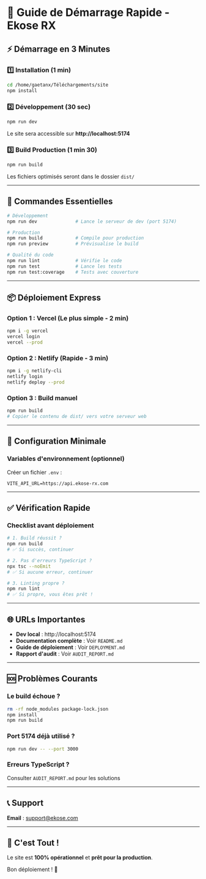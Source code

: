 # 🚀 Guide de Démarrage Rapide - Ekose RX

## ⚡ Démarrage en 3 Minutes

### 1️⃣ Installation (1 min)

```bash
cd /home/gaetanx/Téléchargements/site
npm install
```

### 2️⃣ Développement (30 sec)

```bash
npm run dev
```

Le site sera accessible sur **http://localhost:5174**

### 3️⃣ Build Production (1 min 30)

```bash
npm run build
```

Les fichiers optimisés seront dans le dossier `dist/`

---

## 🎯 Commandes Essentielles

```bash
# Développement
npm run dev              # Lance le serveur de dev (port 5174)

# Production
npm run build            # Compile pour production
npm run preview          # Prévisualise le build

# Qualité du code
npm run lint             # Vérifie le code
npm run test             # Lance les tests
npm run test:coverage    # Tests avec couverture
```

---

## 📦 Déploiement Express

### Option 1 : Vercel (Le plus simple - 2 min)

```bash
npm i -g vercel
vercel login
vercel --prod
```

### Option 2 : Netlify (Rapide - 3 min)

```bash
npm i -g netlify-cli
netlify login
netlify deploy --prod
```

### Option 3 : Build manuel

```bash
npm run build
# Copier le contenu de dist/ vers votre serveur web
```

---

## 🔧 Configuration Minimale

### Variables d'environnement (optionnel)

Créer un fichier `.env` :

```env
VITE_API_URL=https://api.ekose-rx.com
```

---

## ✅ Vérification Rapide

### Checklist avant déploiement

```bash
# 1. Build réussit ?
npm run build
# ✅ Si succès, continuer

# 2. Pas d'erreurs TypeScript ?
npx tsc --noEmit
# ✅ Si aucune erreur, continuer

# 3. Linting propre ?
npm run lint
# ✅ Si propre, vous êtes prêt !
```

---

## 🌐 URLs Importantes

- **Dev local** : http://localhost:5174
- **Documentation complète** : Voir `README.md`
- **Guide de déploiement** : Voir `DEPLOYMENT.md`
- **Rapport d'audit** : Voir `AUDIT_REPORT.md`

---

## 🆘 Problèmes Courants

### Le build échoue ?

```bash
rm -rf node_modules package-lock.json
npm install
npm run build
```

### Port 5174 déjà utilisé ?

```bash
npm run dev -- --port 3000
```

### Erreurs TypeScript ?

Consulter `AUDIT_REPORT.md` pour les solutions

---

## 📞 Support

**Email** : support@ekose.com

---

## 🎉 C'est Tout !

Le site est **100% opérationnel** et **prêt pour la production**.

Bon déploiement ! 🚀
